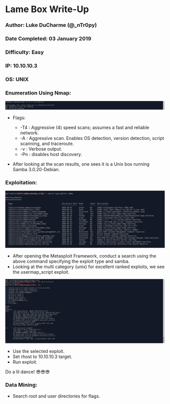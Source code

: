 # Lame Box Write-Up
### Author: Luke DuCharme (@_nTr0py)
### Date Completed: 03 January 2019
### Difficulty: Easy
### IP: 10.10.10.3
### OS: UNIX

### Enumeration Using Nmap:
![nmap screenshot](/img/lame/nmap.png)
* Flags:
  * -T4 : Aggressive (4) speed scans; assumes a fast and reliable network.
  * -A : Aggressive scan. Enables OS detection, version detection, script scanning, and traceroute.
  * -v : Verbose output.
  * -Pn : disables host discovery.

* After looking at the scan results, one sees it is a Unix box running Samba 3.0.20-Debian. 

### Exploitation:
![metasploit exploit search](/img/lame/exploit_search.png)
* After opening the Metasploit Framework, conduct a search using the above command specifying the exploit type and samba.
* Looking at the multi category (unix) for excellent ranked exploits, we see the usermap_script exploit.

![use exploit](/img/lame/exploit.png)
* Use the selected exploit.
* Set rhost to 10.10.10.3 target.
* Run exploit. 

Do a lil dance! 😎😎😎

### Data Mining:
* Search root and user directories for flags. 
